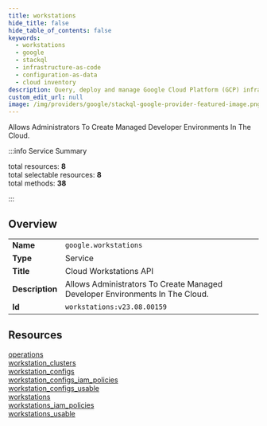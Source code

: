 ```yaml
---
title: workstations
hide_title: false
hide_table_of_contents: false
keywords:
  - workstations
  - google
  - stackql
  - infrastructure-as-code
  - configuration-as-data
  - cloud inventory
description: Query, deploy and manage Google Cloud Platform (GCP) infrastructure and resources using SQL
custom_edit_url: null
image: /img/providers/google/stackql-google-provider-featured-image.png
---
```

Allows Administrators To Create Managed Developer Environments In The Cloud.   
    
:::info Service Summary

<div class="row">
<div class="providerDocColumn">
<span>total resources:&nbsp;<b>8</b></span><br />
<span>total selectable resources:&nbsp;<b>8</b></span><br />
<span>total methods:&nbsp;<b>38</b></span><br />
</div>
</div>

:::

## Overview
<table><tbody>
<tr><td><b>Name</b></td><td><code>google.workstations</code></td></tr>
<tr><td><b>Type</b></td><td>Service</td></tr>
<tr><td><b>Title</b></td><td>Cloud Workstations API</td></tr>
<tr><td><b>Description</b></td><td>Allows Administrators To Create Managed Developer Environments In The Cloud. </td></tr>
<tr><td><b>Id</b></td><td><code>workstations:v23.08.00159</code></td></tr>
</tbody></table>

## Resources
<div class="row">
<div class="providerDocColumn">
<a href="/providers/google/workstations/operations/">operations</a><br />
<a href="/providers/google/workstations/workstation_clusters/">workstation_clusters</a><br />
<a href="/providers/google/workstations/workstation_configs/">workstation_configs</a><br />
<a href="/providers/google/workstations/workstation_configs_iam_policies/">workstation_configs_iam_policies</a><br />
</div>
<div class="providerDocColumn">
<a href="/providers/google/workstations/workstation_configs_usable/">workstation_configs_usable</a><br />
<a href="/providers/google/workstations/workstations/">workstations</a><br />
<a href="/providers/google/workstations/workstations_iam_policies/">workstations_iam_policies</a><br />
<a href="/providers/google/workstations/workstations_usable/">workstations_usable</a><br />
</div>
</div>
